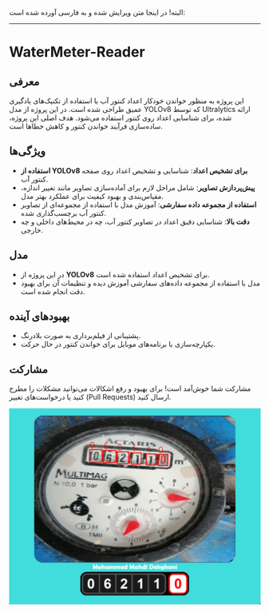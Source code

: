 البته! در اینجا متن ویرایش شده و به فارسی آورده شده است:

---

# WaterMeter-Reader

## معرفی
این پروژه به منظور خواندن خودکار اعداد کنتور آب با استفاده از تکنیک‌های یادگیری عمیق طراحی شده است. در این پروژه از مدل YOLOv8 که توسط Ultralytics ارائه شده، برای شناسایی اعداد روی کنتور استفاده می‌شود. هدف اصلی این پروژه، ساده‌سازی فرآیند خواندن کنتور و کاهش خطاها است.

## ویژگی‌ها
- **استفاده از YOLOv8 برای تشخیص اعداد**: شناسایی و تشخیص اعداد روی صفحه کنتور آب.
- **پیش‌پردازش تصاویر**: شامل مراحل لازم برای آماده‌سازی تصاویر مانند تغییر اندازه، مقیاس‌بندی و بهبود کیفیت برای عملکرد بهتر مدل.
- **استفاده از مجموعه داده سفارشی**: آموزش مدل با استفاده از مجموعه‌ای از تصاویر کنتور آب برچسب‌گذاری شده.
- **دقت بالا**: شناسایی دقیق اعداد در تصاویر کنتور آب، چه در محیط‌های داخلی و چه خارجی.

## مدل
- در این پروژه از **YOLOv8** برای تشخیص اعداد استفاده شده است.
- مدل با استفاده از مجموعه داده‌های سفارشی آموزش دیده و تنظیمات آن برای بهبود دقت انجام شده است.

## بهبودهای آینده
- پشتیبانی از فیلم‌برداری به صورت بلادرنگ.
- یکپارچه‌سازی با برنامه‌های موبایل برای خواندن کنتور در حال حرکت.

## مشارکت
مشارکت شما خوش‌آمد است! برای بهبود و رفع اشکالات می‌توانید مشکلات را مطرح کنید یا درخواست‌های تغییر (Pull Requests) ارسال کنید.


![Digtal-clock](https://github.com/MMD1426/WaterMeter-Reader/blob/main/Screenshot%202024-08-15%20133256.png)
